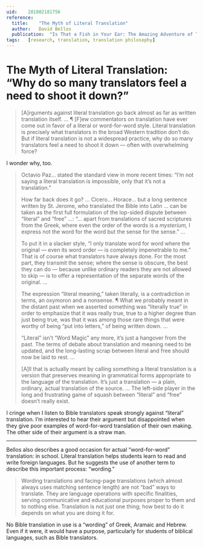 ```yaml
---
uid:	201802181756
reference:
  title:	"The Myth of Literal Translation"
  author:	David Bellos
  publication:	"Is That a Fish in Your Ear: The Amazing Adventure of Translation"
tags:	[research, translation, translation philosophy]
---
```


# The Myth of Literal Translation: “Why do so many translators feel a need to shoot it down?”

> [A]rguments against literal translation go back almost as far as written translation itself. … ¶ [F]ew commentators on translation have ever come out in favor of a literal or word-for-word style. Literal translation is precisely what translators in the broad Western tradition don’t do. But if literal translation is not a widespread practice, why do so many translators feel a need to shoot it down — often with overwhelming force?

I wonder why, too.

> Octavio Paz… stated the standard view in more recent times: “I’m not saying a literal translation is impossible, only that it’s not a translation.”
> 
> How far back does it go? … Cicero… Horace… but a long sentence written by St. Jerome, who translated the Bible into Latin … can be taken as the first full formulation of the lop-sided dispute between “literal” and “free” …: “… apart from translations of sacred scriptures from the Greek, where even the order of the words is a *mysterium,* I express not the word for the word but the sense for the sense.” …
> 
> To put it in a slacker style, “I only translate word for word where the original — even its word order — is completely impenetrable to me.” That is of course what translators have always done. For the most part, they transmit the sense; where the sense is obscure, the best they can do — because unlike ordinary readers they are not allowed to skip — is to offer a representation of the separate words of the original. ...
> 
> The expression “literal meaning,” taken literally, is a contradiction in terms, an oxymoron and a nonsense. ¶ What we probably meant in the distant past when we asserted something was “literally true” in order to emphasize that it was really true, true to a higher degree than just being true, was that it was among those rare things that were worthy of being “put into letters,” of being written down. ...
> 
> “Literal” isn’t “Word Magic” any more, it’s just a hangover from the past. The terms of debate about translation and meaning need to be updated, and the long-lasting scrap between literal and free should now be laid to rest. …
> 
> [A]ll that is actually meant by calling something a literal translation is a version that preserves meaning in grammatical forms appropriate to the language of the translation. It’s just a translation — a plain, ordinary, actual translation of the source. … The left-side player in the long and frustrating game of squash between “literal” and “free” doesn’t really exist.

I cringe when I listen to Bible translators speak strongly against “literal” translation. I’m interested to hear their argument but disappointed when they give poor examples of word-for-word translation of their own making. The other side of their argument is a straw man.

---- 

Bellos also describes a good occasion for actual “word-for-word” translation: in school. Literal translation helps students learn to read and write foreign languages. But he suggests the use of another term to describe this important process: “wording.”

> Wording translations and facing-page translations (which almost always uses matching sentence length) are not “bad” ways to translate. They are language operations with specific finalities, serving communicative and educational purposes proper to them and to nothing else. Translation is not just one thing; how best to do it depends on what you are doing it for.

No Bible translation in use is a “wording” of Greek, Aramaic and Hebrew. Even if it were, it would have a purpose, particularly for students of biblical languages, such as Bible translators.

